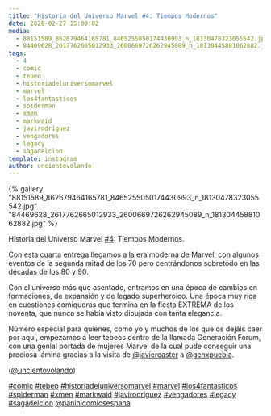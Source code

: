 ```yaml
---
title: "Historia del Universo Marvel #4: Tiempos Modernos"
date: 2020-02-27 15:00:02
media: 
  - 88151589_862679464165781_8465255050174430993_n_18130478323055542.jpg
  - 84469628_2617762665012933_2600669726262945089_n_18130445881062882.jpg
tags: 
  - 4
  - comic
  - tebeo
  - historiadeluniversomarvel
  - marvel
  - los4fantasticos
  - spiderman
  - xmen
  - markwaid
  - javirodriguez
  - vengadores
  - legacy
  - sagadelclon
template: instagram
author: uncientovolando
---
```


{% gallery "88151589_862679464165781_8465255050174430993_n_18130478323055542.jpg" "84469628_2617762665012933_2600669726262945089_n_18130445881062882.jpg" %}

Historia del Universo Marvel [#4](/tags/4): Tiempos Modernos.

Con esta cuarta entrega llegamos a la era moderna de Marvel, con algunos eventos de la segunda mitad de los 70 pero centrándonos sobretodo en las décadas de los 80 y 90.

Con el universo más que asentado, entramos en una época de cambios en formaciones, de expansión y de legado superheroico. Una época muy rica en cuestiones comiqueras que termina en la fiesta EXTREMA de los noventa, que nunca se habia visto dibujada con tanta elegancia.

Número especial para quienes, como yo y muchos de los que os dejáis caer por aquí, empezamos a leer tebeos dentro de la llamada Generación Forum, con una genial portada de mujeres Marvel de la cual pude conseguir una preciosa lámina gracias a la visita de [@javiercaster](https://instagram.com/javiercaster) a [@genxpuebla](https://instagram.com/genxpuebla).

([@uncientovolando](https://instagram.com/uncientovolando))

[#comic](/tags/comic) [#tebeo](/tags/tebeo) [#historiadeluniversomarvel](/tags/historiadeluniversomarvel) [#marvel](/tags/marvel) [#los4fantasticos](/tags/los4fantasticos) [#spiderman](/tags/spiderman) [#xmen](/tags/xmen) [#markwaid](/tags/markwaid) [#javirodriguez](/tags/javirodriguez) [#vengadores](/tags/vengadores) [#legacy](/tags/legacy) [#sagadelclon](/tags/sagadelclon) [@paninicomicsespana](https://instagram.com/paninicomicsespana)
